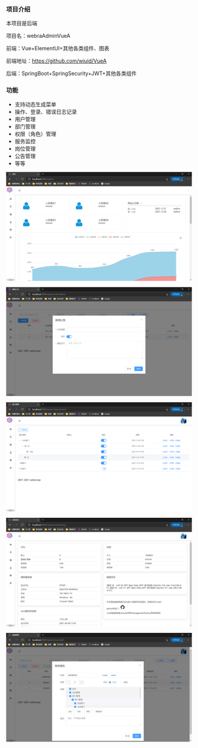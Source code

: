### 项目介绍

本项目是后端

项目名：webraAdminVueA

前端：Vue+ElementUI+其他各类组件、图表

前端地址：https://github.com/wiuid/VueA

后端：SpringBoot+SpringSecurity+JWT+其他各类组件



### 功能

- 支持动态生成菜单
- 操作、登录、错误日志记录
- 用户管理
- 部门管理
- 权限（角色）管理
- 服务监控
- 岗位管理
- 公告管理
- 等等

![home.png](ReadImages/home.png)

![inform.png](ReadImages/inform.png)

![department.png](ReadImages/department.png)

![monitoring.png](ReadImages/monitoring.png)

![auth.png](ReadImages/auth.png)







